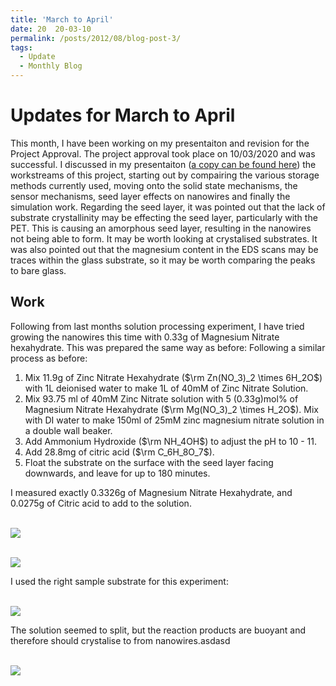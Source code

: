 ```yaml
---
title: 'March to April'
date: 20  20-03-10
permalink: /posts/2012/08/blog-post-3/
tags:
  - Update
  - Monthly Blog
---
```


Updates for March to April
=======

This month, I have been working on my presentaiton and revision for the Project Approval. The project approval took place on 10/03/2020 and was successful. I discussed in my presentaiton ([a copy can be found here](https://1drv.ms/p/s!Ak89yQ7zi0fchbAIdc7JBKNIvBTOxA?e=n1U5ry)) the workstreams of this project, starting out by compairing the various storage methods currently used, moving onto the solid state mechanisms, the sensor mechanisms, seed layer effects on nanowires and finally the simulation work. Regarding the seed layer, it was pointed out that the lack of substrate crystallinity may be effecting the seed layer, particularly with the PET. This is causing an amorphous seed layer, resulting in the nanowires not being able to form. It may be worth looking at crystalised substrates. It was also pointed out that the magnesium content in the EDS scans may be traces within the glass substrate, so it may be worth comparing the peaks to bare glass.

Work
--------

Following from last months solution processing experiment, I have tried growing the nanowires this time with 0.33g of Magnesium Nitrate hexahydrate. This was prepared the same way as before:
Following a similar process as before:
1. Mix 11.9g of Zinc Nitrate Hexahydrate ($\rm Zn(NO_3)_2 \times 6H_2O$) with 1L deionised water to make 1L of 40mM of Zinc Nitrate Solution.
1. Mix 93.75 ml of 40mM Zinc Nitrate solution with 5 (0.33g)mol% of Magnesium Nitrate Hexahydrate ($\rm Mg(NO_3)_2 \times H_2O$). Mix with DI water to make 150ml of 25mM zinc magnesium nitrate solution in a double wall beaker.
1. Add Ammonium Hydroxide ($\rm NH_4OH$) to adjust the pH to 10 - 11. 
1. Add 28.8mg of citric acid ($\rm C_6H_8O_7$).
1. Float the substrate on the surface with the seed layer facing downwards, and leave for up to 180 minutes. 

I measured exactly 0.3326g of Magnesium Nitrate Hexahydrate, and 0.0275g of Citric acid to add to the solution. 

<br/><img src='/images/P1000686.png'>

<br/><img src='/images/P1000688.png'>


I used the right sample substrate for this experiment:

<br/><img src='/images/P1000687.png'>

The solution seemed to split, but the reaction products are buoyant and therefore should crystalise to from nanowires.asdasd

<br/><img src='/images/P1000690.png'>